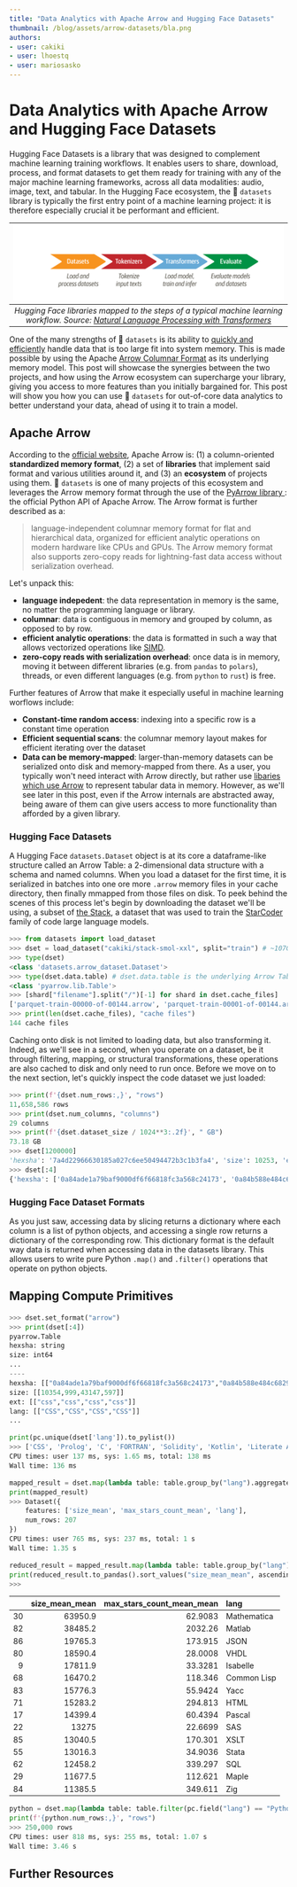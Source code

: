 ```yaml
---
title: "Data Analytics with Apache Arrow and Hugging Face Datasets" 
thumbnail: /blog/assets/arrow-datasets/bla.png
authors:
- user: cakiki
- user: lhoestq
- user: mariosasko
---
```


# Data Analytics with Apache Arrow and Hugging Face Datasets

<!-- {blog_metadata} -->
<!-- {authors} -->

Hugging Face Datasets is a library that was designed to complement machine learning training workflows. It enables users to share, download, process, and format datasets to get them ready for training with any of the major machine learning frameworks, across all data modalities: audio, image, text, and tabular. In the Hugging Face ecosystem, the 🤗 `datasets` library is typically the first entry point of a machine learning project: it is therefore especially crucial it be performant and efficient.

| ![HF Libraries](./assets/arrow-datasets/hf-libraries.png) |
|:--:|
| <i>Hugging Face libraries mapped to the steps of a typical machine learning workflow. Source: <a href="https://github.com/nlp-with-transformers" rel="noopener" target="_blank" >Natural Language Processing with Transformers</a></i>|

One of the many strengths of 🤗 `datasets` is its ability to [quickly and efficiently](https://huggingface.co/docs/datasets/about_arrow) handle data that is too large fit into system memory. This is made possible by using the Apache [Arrow Columnar Format](https://arrow.apache.org/docs/format/Columnar.html) as its underlying memory model. This post will showcase the synergies between the two projects, and how using the Arrow ecosystem can supercharge your library, giving you access to more features than you initially bargained for. This post will show you how you can use 🤗 `datasets` for out-of-core data analytics to better understand your data, ahead of using it to train a model.

## Apache Arrow

According to the [official website](https://arrow.apache.org/), Apache Arrow is: (1) a column-oriented **standardized memory format**, (2) a set of **libraries** that implement said format and various utilities around it, and (3) an **ecosystem** of projects using them. 🤗 `datasets` is one of many projects of this ecosystem and leverages the Arrow memory format through the use of the [PyArrow library ](https://arrow.apache.org/docs/python/index.html): the official Python API of Apache Arrow. The Arrow format is further described as a:

> language-independent columnar memory format for flat and hierarchical data, organized for efficient analytic operations on modern hardware like CPUs and GPUs. The Arrow memory format also supports zero-copy reads for lightning-fast data access without serialization overhead.

Let's unpack this:

- **language indepedent**: the data representation in memory is the same, no matter the programming language or library.
- **columnar**: data is contiguous in memory and grouped by column, as opposed to by row.
- **efficient analytic operations**: the data is formatted in such a way that allows vectorized operations like [SIMD](https://en.wikipedia.org/wiki/Single_instruction,_multiple_data).
- **zero-copy reads with serialization overhead**: once data is in memory, moving it between different libraries (e.g. from `pandas` to `polars`), threads, or even different languages (e.g. from `python` to `rust`) is free.

Further features of Arrow that make it especially useful in machine learning worflows include:

- **Constant-time random access**: indexing into a specific row is a constant time operation
- **Efficient sequential scans**: the columnar memory layout makes for efficient iterating over the dataset
- **Data can be memory-mapped**: larger-than-memory datasets can be serialized onto disk and memory-mapped from there.
As a user, you typically won't need interact with Arrow directly, but rather use [libaries which use Arrow](https://arrow.apache.org/powered_by/) to represent tabular data in memory. However, as we'll see later in this post, even if the Arrow internals are abstracted away, being aware of them can give users access to more functionality than afforded by a given library.

<!-- | ![Serialization](https://arrow.apache.org/img/copy.png) | ![Standardization](https://arrow.apache.org/img/shared.png)
|:--:|:--:|
|<i>TODO</i>|<i>TODO</i>|
<div align="center"> Source: <a href="https://arrow.apache.org/overview/" rel="noopener" target="_blank" >Apache Arrow Overview</a></div> -->

### Hugging Face Datasets

A Hugging Face `datasets.Dataset` object is at its core a dataframe-like structure called an Arrow Table: a 2-dimensional data structure with a schema and named columns. When you load a dataset for the first time, it is serialized in batches into one ore more `.arrow` memory files in your cache directory, then finally mmapped from those files on disk. To peek behind the scenes of this process let's begin by downloading the dataset we'll be using, a subset of [the Stack](https://huggingface.co/datasets/bigcode/the-stack-dedup), a dataset that was used to train the [StarCoder](https://huggingface.co/bigcode/starcoder) family of code large language models.

```python
>>> from datasets import load_dataset
>>> dset = load_dataset("cakiki/stack-smol-xxl", split="train") # ~107GB of disk space required to run this
>>> type(dset)
<class 'datasets.arrow_dataset.Dataset'> 
>>> type(dset.data.table) # dset.data.table is the underlying Arrow Table
<class 'pyarrow.lib.Table'>
>>> [shard["filename"].split("/")[-1] for shard in dset.cache_files]
['parquet-train-00000-of-00144.arrow', 'parquet-train-00001-of-00144.arrow', ... ] # These are the serialized files on disk. (Output trimmed) 
>>> print(len(dset.cache_files), "cache files")
144 cache files
```

Caching onto disk is not limited to loading data, but also transforming it. Indeed, as we'll see in a second, when you operate on a dataset, be it through filtering, mapping, or structural transformations, these operations are also cached to disk and only need to run once. Before we move on to the next section, let's quickly inspect the code dataset we just loaded:

```python
>>> print(f'{dset.num_rows:,}', "rows")
11,658,586 rows
>>> print(dset.num_columns, "columns")
29 columns
>>> print(f'{dset.dataset_size / 1024**3:.2f}', " GB")
73.18 GB
>>> dset[1200000]
'hexsha': '7a4d22966630185a027c6ee50494472b3c1b3fa4', 'size': 10253, 'ext': 'jl', 'lang': 'Julia', 'max_stars_repo_path': 'src/cwv.jl' ...} # Indexing into a dataset returns the correspdonding row as a dictionary.
>>> dset[:4]
{'hexsha': ['0a84ade1a79baf9000df6f66818fc3a568c24173', '0a84b588e484c6829ab1a6706db302acd8514288', '0a89bca33bdfce1f07390d394915f18e0d901651', '0a96a3eeaa089f8582180f803252e3739ab2661d'], 'size': [10354, 999, 43147, 597], 'ext': ['css', 'css', 'css', 'css'], 'lang': ['CSS', 'CSS', 'CSS', 'CSS'], ...} # By default, slicing a dataset returns a dictionary of the columns as lists of regular python objects. Makes sense since arrow is a columnar format. (Output trimmed)
```

### Hugging Face Dataset Formats

As you just saw, accessing data by slicing returns a dictionary where each column is a list of python objects, and accessing a single row returns a dictionary of the corresponding row. This dictionary format is the default way data is returned when accessing data  in the datasets library. This allows users to write pure Python `.map()` and `.filter()` operations that operate on python objects. 

## Mapping Compute Primitives

```python
>>> dset.set_format("arrow")
>>> print(dset[:4])
pyarrow.Table
hexsha: string
size: int64
...
----
hexsha: [["0a84ade1a79baf9000df6f66818fc3a568c24173","0a84b588e484c6829ab1a6706db302acd8514288","0a89bca33bdfce1f07390d394915f18e0d901651","0a96a3eeaa089f8582180f803252e3739ab2661d"]]
size: [[10354,999,43147,597]]
ext: [["css","css","css","css"]]
lang: [["CSS","CSS","CSS","CSS"]]
...
```

```python
print(pc.unique(dset['lang']).to_pylist())
>>> ['CSS', 'Prolog', 'C', 'FORTRAN', 'Solidity', 'Kotlin', 'Literate Agda', 'Julia', 'Java Server Pages', 'Isabelle', 'Idris', 'Lean', 'PowerShell', 'Go', 'Erlang', 'F#', 'Ada', 'Pascal', 'Perl', 'R', 'Protocol Buffer', 'CMake', 'SAS', 'Ruby', 'Rust', 'RMarkdown', 'C#', 'Smalltalk', 'Haskell', 'Maple', 'Mathematica', 'OCaml', 'Makefile', 'Lua', 'Literate CoffeeScript', 'Literate Haskell', 'reStructuredText', 'Racket', 'Standard ML', 'SystemVerilog', 'TeX', 'Awk', 'Assembly', 'Alloy', 'Agda', 'Emacs Lisp', 'Dart', 'Cuda', 'Bluespec', 'Augeas', 'Batchfile', 'Tcsh', 'Stan', 'Scala', 'Tcl', 'Stata', 'AppleScript', 'Shell', 'Clojure', 'Scheme', 'ANTLR', 'SPARQL', 'SQL', 'GLSL', 'Elm', 'Dockerfile', 'C++', 'CoffeeScript', 'Common Lisp', 'Elixir', 'Groovy', 'HTML', 'Java', 'JavaScript', 'Markdown', 'PHP', 'Python', 'TypeScript', 'Verilog', 'Visual Basic', 'VHDL', 'Thrift', 'Matlab', 'Yacc', 'Zig', 'XSLT', 'JSON', 'YAML']
CPU times: user 137 ms, sys: 1.65 ms, total: 138 ms
Wall time: 136 ms
```

```python
mapped_result = dset.map(lambda table: table.group_by("lang").aggregate([("size", "mean"),("max_stars_count", "mean")]), batched=True, batch_size=100_000, num_proc=10)
print(mapped_result)
>>> Dataset({
    features: ['size_mean', 'max_stars_count_mean', 'lang'],
    num_rows: 207
})
CPU times: user 765 ms, sys: 237 ms, total: 1 s
Wall time: 1.35 s
```

```python
reduced_result = mapped_result.map(lambda table: table.group_by("lang").aggregate([("size_mean", "mean"),("max_stars_count_mean", "mean")]), batched=True, batch_size=None)
print(reduced_result.to_pandas().sort_values("size_mean_mean", ascending=False).head(15))
>>>
```

|    |   size_mean_mean |   max_stars_count_mean_mean | lang        |
|---:|-----------------:|----------------------------:|:------------|
| 30 |          63950.9 |                     62.9083 | Mathematica |
| 82 |          38485.2 |                   2032.26   | Matlab      |
| 86 |          19765.3 |                    173.915  | JSON        |
| 80 |          18590.4 |                     28.0008 | VHDL        |
|  9 |          17811.9 |                     33.3281 | Isabelle    |
| 68 |          16470.2 |                    118.346  | Common Lisp |
| 83 |          15776.3 |                     55.9424 | Yacc        |
| 71 |          15283.2 |                    294.813  | HTML        |
| 17 |          14399.4 |                     60.4394 | Pascal      |
| 22 |          13275   |                     22.6699 | SAS         |
| 85 |          13040.5 |                    170.301  | XSLT        |
| 55 |          13016.3 |                     34.9036 | Stata       |
| 62 |          12458.2 |                    339.297  | SQL         |
| 29 |          11677.5 |                    112.621  | Maple       |
| 84 |          11385.5 |                    349.611  | Zig         |

```python
python = dset.map(lambda table: table.filter(pc.field("lang") == "Python"), batched=True, batch_size=500_000, num_proc=10)
print(f'{python.num_rows:,}', "rows")
>>> 250,000 rows
CPU times: user 818 ms, sys: 255 ms, total: 1.07 s
Wall time: 3.46 s
```

## Further Resources
